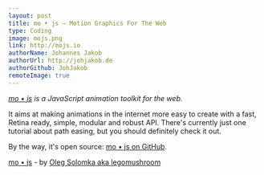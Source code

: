 ```yaml
---
layout: post
title: mo • js – Motion Graphics For The Web
type: Coding
image: mojs.png
link: http://mojs.io
authorName: Johannes Jakob
authorUrl: http://johjakob.de
authorGithub: JohJakob
remoteImage: true
---
```


_[mo • js](http://mojs.io) is a JavaScript animation toolkit for the web._

It aims at making animations in the internet more easy to create with a fast, Retina ready, simple, modular and robust API. There's currently just one tutorial about path easing, but you should definitely check it out.

By the way, it's open source: [mo • js on GitHub](https://github.com/legomushroom/mojs).

[mo • js](http://mojs.io) - by [Oleg Solomka aka legomushroom](https://twitter.com/legomushroom)
